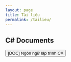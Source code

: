 ```yaml
---
layout: page
title: Tài liệu
permalink: /tailieu/
---
```

<h2><b>C# Documents</b></h2>
<button type="button" href="http://luongchung.github.io/doc/NgonngulaptrinhCSharp.pdf" class="btn">[DOC] Ngôn ngữ lập trình C# </button>